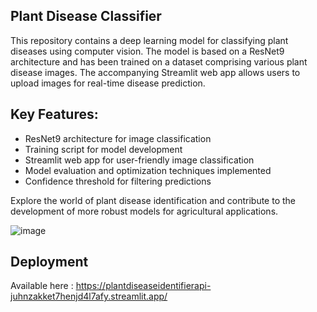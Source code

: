 ## Plant Disease Classifier

This repository contains a deep learning model for classifying plant diseases using computer vision. The model is based on a ResNet9 architecture and has been trained on a dataset comprising various plant disease images. The accompanying Streamlit web app allows users to upload images for real-time disease prediction.

## Key Features:

- ResNet9 architecture for image classification
- Training script for model development
- Streamlit web app for user-friendly image classification
- Model evaluation and optimization techniques implemented
- Confidence threshold for filtering predictions

Explore the world of plant disease identification and contribute to the development of more robust models for agricultural applications.


![image](https://github.com/WahomeKezia/PlantDisease_Identifier_API/assets/90443938/cfb0e9d5-be85-4b98-90aa-3fbf84b7e2ad)

## Deployment 

Available here : https://plantdiseaseidentifierapi-juhnzakket7henjd4l7afy.streamlit.app/



